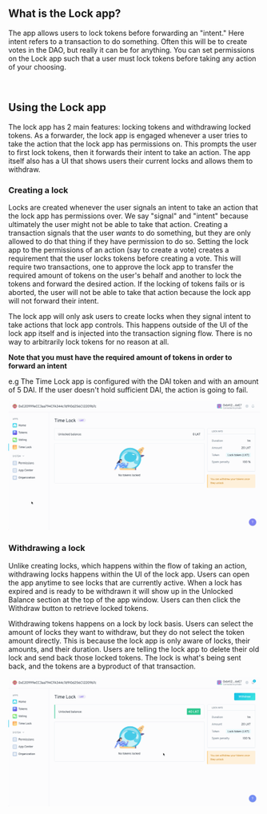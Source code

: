 <br />

## What is the Lock app?

The app allows users to lock tokens before forwarding an "intent." Here intent refers to a transaction to do something. Often this will be to create votes in the DAO, but really it can be for anything. You can set permissions on the Lock app such that a user must lock tokens before taking any action of your choosing.

<br />

## Using the Lock app

The lock app has 2 main features: locking tokens and withdrawing locked tokens. As a forwarder, the lock app is engaged whenever a user tries to take the action that the lock app has permissions on. This prompts the user to first lock tokens, then it forwards their intent to take an action. The app itself also has a UI that shows users their current locks and allows them to withdraw.

### Creating a lock

Locks are created whenever the user signals an intent to take an action that the lock app has permissions over. We say "signal" and "intent" because ultimately the user might not be able to take that action. Creating a transaction signals that the user _wants_ to do something, but they are only allowed to do that thing if they have permission to do so. Setting the lock app to the permissions of an action (say to create a vote) creates a requirement that the user locks tokens before creating a vote. This will require two transactions, one to approve the lock app to transfer the required amount of tokens on the user's behalf and another to lock the tokens and forward the desired action. If the locking of tokens fails or is aborted, the user will not be able to take that action because the lock app will not forward their intent.

The lock app will only ask users to create locks when they signal intent to take actions that lock app controls. This happens outside of the UI of the lock app itself and is injected into the transaction signing flow. There is no way to arbitrarily lock tokens for no reason at all.

**Note that you must have the required amount of tokens in order to forward an intent**

e.g The Time Lock app is configured with the DAI token and with an amount of 5 DAI. If the user doesn't hold sufficient DAI, the action is going to fail.

<p align="center">
  <img src="./resources/lock-tokens.gif" width="600" />
</p>

### Withdrawing a lock

Unlike creating locks, which happens within the flow of taking an action, withdrawing locks happens within the UI of the lock app. Users can open the app anytime to see locks that are currently active. When a lock has expired and is ready to be withdrawn it will show up in the Unlocked Balance section at the top of the app window. Users can then click the Withdraw button to retrieve locked tokens.

Withdrawing tokens happens on a lock by lock basis. Users can select the amount of locks they want to withdraw, but they do not select the token amount directly. This is because the lock app is only aware of locks, their amounts, and their duration. Users are telling the lock app to delete their old lock and send back those locked tokens. The lock is what's being sent back, and the tokens are a byproduct of that transaction.

<p align="center">
  <img src="./resources/withdraw-tokens.gif" width="600" />
</p>

<br />
